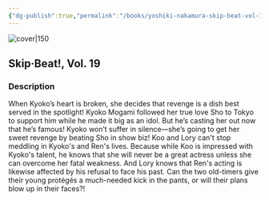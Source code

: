 ```yaml
---
{"dg-publish":true,"permalink":"/books/yoshiki-nakamura-skip-beat-vol-19/","title":"\"Skip·Beat!, Vol. 19\"","tags":["manga","romance"]}
---
```




![cover|150](http://books.google.com/books/content?id=oSAKPwAACAAJ&printsec=frontcover&img=1&zoom=1&source=gbs_api)

## Skip·Beat!, Vol. 19

### Description

When Kyoko’s heart is broken, she decides that revenge is a dish best served in the spotlight! Kyoko Mogami followed her true love Sho to Tokyo to support him while he made it big as an idol. But he’s casting her out now that he’s famous! Kyoko won’t suffer in silence—she’s going to get her sweet revenge by beating Sho in show biz! Koo and Lory can't stop meddling in Kyoko's and Ren's lives. Because while Koo is impressed with Kyoko's talent, he knows that she will never be a great actress unless she can overcome her fatal weakness. And Lory knows that Ren's acting is likewise affected by his refusal to face his past. Can the two old-timers give their young protégés a much-needed kick in the pants, or will their plans blow up in their faces?!
```